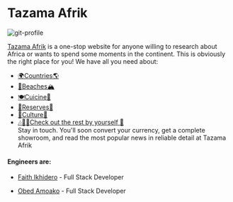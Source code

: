 # Tazama Afrik

![git-profile](https://user-images.githubusercontent.com/84608830/160656229-27cb5b34-1764-40dc-a4f0-d30a3a5b71a5.png)

[Tazama Afrik](tazama-afrik.github.io) is a one-stop website for anyone willing to research about Africa or wants to spend some moments in the continent.
This is obviously the right place for you!
We have all you need about:
- [🌍Countries🌎](http://tazama-afrik.github.io/html/countries.html)
- [🌅Beaches🏔](http://tazama-afrik.github.io/html/beaches.html)
- [🍽Cuicine🍔](http://tazama-afrik.github.io/html/cuisine.html)
- [🗻Reserves🌄](http://tazama-afrik.github.io/html/reserves.html)
- [👑Culture💎](http://tazama-afrik.github.io/html/culture.html)
- [🎶🎵🌺Check out the rest by yourself 🤗](http://tazama-afrik.github.io)  
 Stay in touch. You'll soon convert your currency, get a complete showroom, and read the most popular news in reliable detail at Tazama Afrik


#### Engineers are:  

- [Faith Ikhidero](https://github.com/faitholo) - Full Stack Developer  

- [Obed Amoako](https://github.com/Obed101) - Full Stack Developer  
